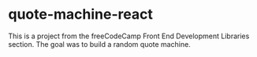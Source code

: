 # quote-machine-react

This is a project from the freeCodeCamp Front End Development Libraries section.
The goal was to build a random quote machine.
